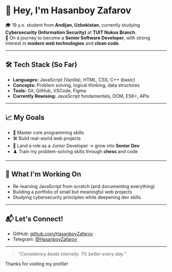 # 👋 Hey, I'm Hasanboy Zafarov

🎓 19 y.o. student from **Andijan, Uzbekistan**, currently studying **Cybersecurity (Information Security)** at **TUIT Nukus Branch**.  
🧠 On a journey to become a **Senior Software Developer**, with strong interest in **modern web technologies** and **clean code**.

---

## 🛠️ Tech Stack (So Far)
- **Languages:** JavaScript (Vanilla), HTML, CSS, C++ (basic)
- **Concepts:** Problem solving, logical thinking, data structures
- **Tools:** Git, GitHub, VSCode, Figma
- **Currently Rewising:** JavaScript fundamentals, DOM, ES6+, APIs

---

## 📈 My Goals
- 🧩 Master core programming skills
- 🛠️ Build real-world web projects
- 💼 Land a role as a Junior Developer → grow into **Senior Dev**
- ♟️ Train my problem-solving skills through **chess** and code

---

## 🧠 What I'm Working On
- Re-learning JavaScript from scratch (and documenting everything)
- Building a portfolio of small but meaningful web projects
- Studying cybersecurity principles while deepening dev skills

---

## 📬 Let's Connect!
- GitHub: [github.com/HasanboyZafarov](https://github.com/HasanboyZafarov)
- Telegram: [@HasanboyZafarov](https://t.me/HasanboyZafarov)

---

> _“Consistency beats intensity. 1% better every day.”_

Thanks for visiting my profile!
